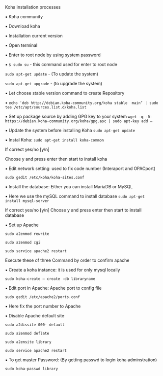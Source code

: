 Koha installation processes

▪ Koha community 

▪ Download koha

▪ Installation current version 

▪ Open terminal

▪ Enter to root node by using system password

▪ ``$ sudo su`` - this command used for enter to root 
node

``sudo apt-get update`` - (To update the system)

``sudo apt-get upgrade`` - (to upgrade the system) 

▪ Let choose stable version command to create Repository

▪ ``echo ‘deb http://debian.koha-community.org/koha stable 
main’ | sudo tee /etc/apt/sources.list.d/koha.list``

▪ Set up package source by adding GPG key to your system 
``wget -q -0- https://debian.koha-community.org/koha/gpg.asc | sudo apt-key add –``

▪ Update the system before installing Koha 
 ``sudo apt-get update``

▪ Instal Koha:
 ``sudo apt-get install koha-common``

If correct yes/no [y/n] 

Choose y and press enter then start to install koha 

▪ Edit network setting: used to fix code number
 (Interaport and OPACport) 

 ``sudo gedit /etc/koha/koha-sites.conf``

▪ Install the database: Either you can install MariaDB or MySQL

▪ Here we use the mySQL command to install database
 ``sudo apt-get install mysql-server``

If correct yes/no [y/n]
Choose y and press enter then start to install database 

▪ Set up Apache

 ``sudo a2enmod rewrite``

 ``sudo a2enmod cgi``

 ``sudo service apache2 restart``

Execute these of three Command by order to confirm apache

▪ Create a koha instance: it is used for only mysql locally

 ``sudo koha-create – create -db libraryname``

▪ Edit port in Apache: Apache port to config file 

 ``sudo gedit /etc/apache2/ports.conf``

▪ Here fix the port number to Apache

▪ Disable Apache default site

 ``sudo a2dissite 000- default`` 

 ``sudo a2enmod deflate``

 ``sudo a2ensite library``

 ``sudo service apache2 restart``

▪ To get master Password: (By getting passwd to login koha 
adminstration)

 ``sudo koha-passwd library``

